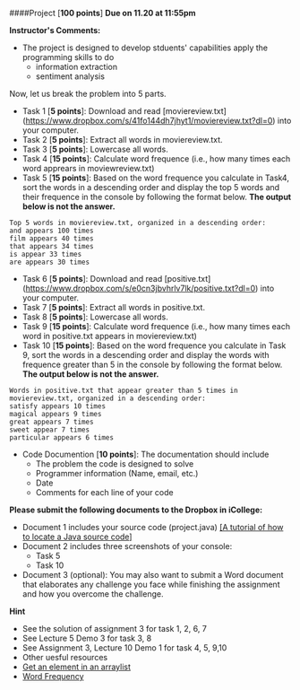 ####Project [**100 points**] **Due on 11.20 at 11:55pm**

**Instructor's Comments:** 

+ The project is designed to develop stduents' capabilities apply the programming skills to do
  + information extraction
  + sentiment analysis

Now, let us break the problem into 5 parts.
+ Task 1 [**5 points**]: Download and read [moviereview.txt] (https://www.dropbox.com/s/41fo144dh7jhyt1/moviereview.txt?dl=0) into your computer.
+ Task 2 [**5 points**]: Extract all words in moviereview.txt.
+ Task 3 [**5 points**]: Lowercase all words.
+ Task 4 [**15 points**]: Calculate word frequence (i.e., how many times each word apprears in moviewreview.txt)
+ Task 5 [**15 points**]: Based on the word frequence you calculate in Task4, sort the words in a descending order and display the top 5 words and their frequence in the console by following the format below.  **The output below is not the answer.**
```
Top 5 words in moviereview.txt, organized in a descending order:
and appears 100 times
film appears 40 times
that appears 34 times
is appear 33 times
are appears 30 times
```

+ Task 6 [**5 points**]: Download and read [positive.txt] (https://www.dropbox.com/s/e0cn3jbvhrlv7lk/positive.txt?dl=0) into your computer.
+ Task 7 [**5 points**]: Extract all words in positive.txt.
+ Task 8 [**5 points**]: Lowercase all words.
+ Task 9 [**15 points**]: Calculate word frequence (i.e., how many times each word in positive.txt appears in moviereview.txt)
+ Task 10 [**15 points**]: Based on the word frequence you calculate in Task 9, sort the words in a descending order and display the words with frequence greater than 5 in the console by following the format below.  **The output below is not the answer.**
```
Words in positive.txt that appear greater than 5 times in moviereview.txt, organized in a descending order:
satisfy appears 10 times
magical appears 9 times
great appears 7 times
sweet appear 7 times
particular appears 6 times
```

+ Code Documention [**10 points**]: The documentation should include
  + The problem the code is designed to solve
  + Programmer information (Name, email, etc.)
  + Date
  + Comments for each line of your code


**Please submit the following documents to  the Dropbox in iCollege:**
+ Document 1 includes your source code (project.java) [[A tutorial of how to locate a Java source code]](https://www.dropbox.com/s/422i7tz3zz17ay3/Locate%20a%20Java%20Source%20Code.pdf?dl=0)
+ Document 2 includes three screenshots of your console:
  + Task 5
  + Task 10
+ Document 3 (optional): You may also want to submit a Word document that elaborates any challenge you face while finishing the assignment and how you overcome the challenge.

**Hint**
+ See the solution of assignment 3 for task 1, 2, 6, 7
+ See Lecture 5 Demo 3 for task 3, 8
+ See Assignment 3, Lecture 10 Demo 1 for task 4, 5, 9,10
+ Other uesful resources
 + [Get an element in an arraylist](http://stackoverflow.com/questions/7894686/how-to-get-to-a-particular-element-in-a-list-in-java)
 + [Word Frequency](http://stackoverflow.com/questions/5211194/count-occurences-of-words-in-arraylist)

